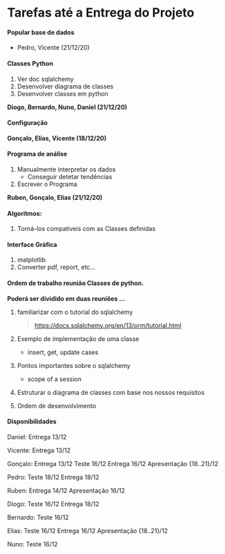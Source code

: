 # Tarefas até a Entrega do Projeto



#### Popular base de dados

- Pedro, Vicente
(21/12/20)



#### Classes Python

1. Ver doc sqlalchemy
2. Desenvolver diagrama de classes
3. Desenvolver classes em python

**Diogo, Bernardo, Nuno, Daniel (21/12/20)**



#### Configuração

**Gonçalo, Elias, Vicente (18/12/20)**



#### Programa de análise

1. Manualmente interpretar os dados
   - Conseguir detetar tendências
2. Escrever o Programa

**Ruben, Gonçalo, Elias (21/12/20)**



#### Algoritmos:

1. Torná-los compativeis com as Classes definidas



#### Interface Gráfica

1. matplotlib
2. Converter pdf, report, etc...



#### Ordem de trabalho reunião Classes de python. 

**Poderá ser dividido em duas reuniões ...**

1. familiarizar com o tutorial do sqlalchemy

   > https://docs.sqlalchemy.org/en/13/orm/tutorial.html
2. Exemplo de implementação de uma classe
   - insert, get, update cases
3. Pontos importantes sobre o sqlalchemy
   - scope of a session
4. Estruturar o diagrama de classes com base nos nossos requisitos

5. Ordem de desenvolvimento





#### Disponibilidades

Daniel:
Entrega 13/12

Vicente:
Entrega 13/12

Gonçalo:
Entrega 13/12
Teste 16/12
Entrega 16/12
Apresentação {18..21}/12

Pedro:
Teste 18/12
Entrega 18/12

Ruben:
Entrega 14/12
Apresentação 16/12

Diogo:
Teste 16/12
Entrega 18/12

Bernardo:
Teste 16/12

Elias:
Teste 16/12
Entrega 16/12
Apresentação {18..21}/12

Nuno:
Teste 16/12
